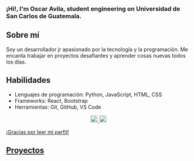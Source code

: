 
### ¡Hi!, I'm Oscar Avila, student engineering on Universidad de San Carlos de Guatemala.

## Sobre mí

Soy un desarrollador jr apasionado por la tecnología y la programación. Me encanta trabajar en proyectos desafiantes y aprender cosas nuevas todos los días.

    
## Habilidades

- Lenguajes de programación: Python, JavaScript, HTML, CSS
- Frameworks: React, Bootstrap
- Herramientas: Git, GitHub, VS Code
<div align="center">
  <a href="https://github.com/OzAvilaD">
  <img height="20rem" src="https://github-readme-stats-eight-theta.vercel.app/api?username=OzAvilaD&show_icons=true&theme=midnight-purple&include_all_commits=true&count_private=true"/>
  <img height="20rem" src="https://github-readme-stats-eight-theta.vercel.app/api/top-langs/?username=OzAvilaD&layout=compact&langs_count=7&theme=midnight-purple"/>
</div>


¡Gracias por leer mi perfil!

## Proyectos
